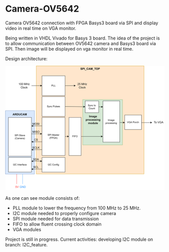 # Camera-OV5642
Camera OV5642 connection with FPGA Basys3 board via SPI and display video in real time on VGA monitor.

Being written in VHDL Vivado for Basys 3 board. The idea of the project is to allow communication between OV5642 camera and Basys3 board via SPI. 
Then image will be displayed on vga monitor in real time. 

Design architecture:

![alt text](https://raw.githubusercontent.com/Wanils/Camera-OV5642/main/scheme.png)

As one can see module consists of:
- PLL module to lower the frequency from 100 MHz to 25 MHz.
- I2C module needed to properly configure camera
- SPI module needed for data transmission
- FIFO to allow fluent crossing clock domain
- VGA modules

Project is still in progress. Current activities: developing I2C module on branch: I2C_feature.
